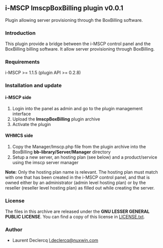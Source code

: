 ## i-MSCP ImscpBoxBilling plugin v0.0.1

Plugin allowing server provisioning through the BoxBilling software.

### Introduction

This plugin provide a bridge between the i-MSCP control panel and the BoxBilling
billing software. It allow server provisioning through BoxBilling.

### Requirements

  i-MSCP >= 1.1.5 (plugin API >= 0.2.8)

### Installation and update

#### i-MSCP side

1. Login into the panel as admin and go to the plugin management interface
2. Upload the **ImscpBoxBilling** plugin archive
3. Activate the plugin

#### WHMCS side

1. Copy the Manager/Imscp.php file from the plugin archive into the BoxBilling **bb-library/Server/Manager** directory
2. Setup a new server, an hosting plan (see below) and a product/service using the imscp server manager

**Note:** Only the hosting plan name is relevant. The hosting plan must match with one that has been created in the
i-MSCP control panel, and that is owned either by an administrator (admin level hosting plan) or by the reseller
(reseller level hosting plan) as filled out while creating the server.

### License

The files in this archive are released under the **GNU LESSER GENERAL PUBLIC LICENSE**. You can find a copy of this
license in [LICENSE.txt](LICENSE.txt).

### Author

 * Laurent Declercq <l.declercq@nuxwin.com>
